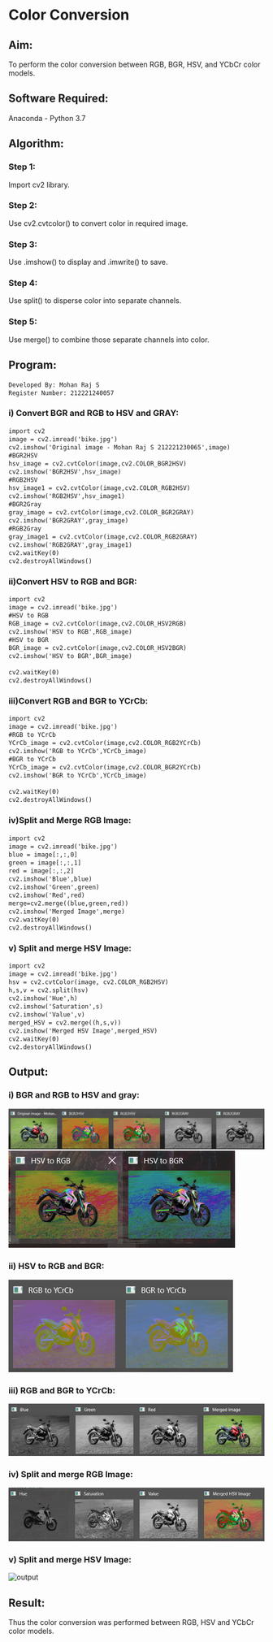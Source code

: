 # Color Conversion
## Aim:
To perform the color conversion between RGB, BGR, HSV, and YCbCr color models.

## Software Required:
Anaconda - Python 3.7
## Algorithm:
### Step 1:
Import cv2 library.
### Step 2:
Use cv2.cvtcolor() to convert color in required image.
### Step 3:
Use .imshow() to display and .imwrite() to save.
### Step 4:
Use split() to disperse color into separate channels.
### Step 5:
Use merge() to combine those separate channels into color.

## Program:
~~~
Developed By: Mohan Raj S
Register Number: 212221240057
~~~
### i) Convert BGR and RGB to HSV and GRAY:
~~~
import cv2
image = cv2.imread('bike.jpg')
cv2.imshow('Original image - Mohan Raj S 212221230065',image)
#BGR2HSV
hsv_image = cv2.cvtColor(image,cv2.COLOR_BGR2HSV)
cv2.imshow('BGR2HSV',hsv_image)
#RGB2HSV
hsv_image1 = cv2.cvtColor(image,cv2.COLOR_RGB2HSV)
cv2.imshow('RGB2HSV',hsv_image1)
#BGR2Gray
gray_image = cv2.cvtColor(image,cv2.COLOR_BGR2GRAY)
cv2.imshow('BGR2GRAY',gray_image)
#RGB2Gray
gray_image1 = cv2.cvtColor(image,cv2.COLOR_RGB2GRAY)
cv2.imshow('RGB2GRAY',gray_image1)
cv2.waitKey(0)
cv2.destroyAllWindows()
~~~
### ii)Convert HSV to RGB and BGR:
~~~
import cv2
image = cv2.imread('bike.jpg')
#HSV to RGB
RGB_image = cv2.cvtColor(image,cv2.COLOR_HSV2RGB)
cv2.imshow('HSV to RGB',RGB_image)
#HSV to BGR
BGR_image = cv2.cvtColor(image,cv2.COLOR_HSV2BGR)
cv2.imshow('HSV to BGR',BGR_image)

cv2.waitKey(0)
cv2.destroyAllWindows()
~~~
### iii)Convert RGB and BGR to YCrCb:
~~~
import cv2
image = cv2.imread('bike.jpg')
#RGB to YCrCb
YCrCb_image = cv2.cvtColor(image,cv2.COLOR_RGB2YCrCb)
cv2.imshow('RGB to YCrCb',YCrCb_image)
#BGR to YCrCb
YCrCb_image = cv2.cvtColor(image,cv2.COLOR_BGR2YCrCb)
cv2.imshow('BGR to YCrCb',YCrCb_image)

cv2.waitKey(0)
cv2.destroyAllWindows()
~~~
### iv)Split and Merge RGB Image:
~~~
import cv2
image = cv2.imread('bike.jpg')
blue = image[:,:,0]
green = image[:,:,1]
red = image[:,:,2]
cv2.imshow('Blue',blue)
cv2.imshow('Green',green)
cv2.imshow('Red',red)
merge=cv2.merge((blue,green,red))
cv2.imshow('Merged Image',merge)
cv2.waitKey(0)
cv2.destroyAllWindows()
~~~
### v) Split and merge HSV Image:
~~~
import cv2
image = cv2.imread('bike.jpg')
hsv = cv2.cvtColor(image, cv2.COLOR_RGB2HSV)
h,s,v = cv2.split(hsv)
cv2.imshow('Hue',h)
cv2.imshow('Saturation',s)
cv2.imshow('Value',v)
merged_HSV = cv2.merge((h,s,v))
cv2.imshow('Merged HSV Image',merged_HSV)
cv2.waitKey(0)
cv2.destoryAllWindows()
~~~
## Output:
### i) BGR and RGB to HSV and gray:
![output](1.png)
![output](2.png)
### ii) HSV to RGB and BGR:
![output](3.png)
### iii) RGB and BGR to YCrCb:
![output](4.png)
### iv) Split and merge RGB Image:
![output](5.png)
### v) Split and merge HSV Image:
![output](6.png)
## Result:
Thus the color conversion was performed between RGB, HSV and YCbCr color models.
